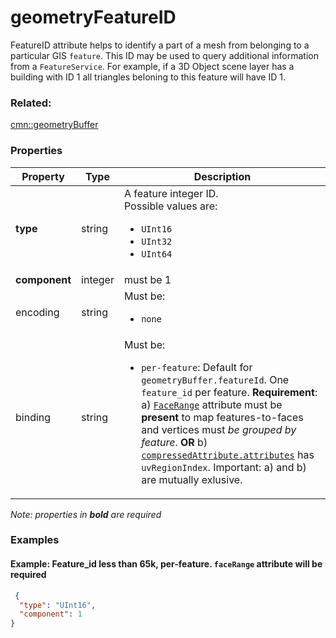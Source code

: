 # geometryFeatureID

FeatureID attribute helps to identify a part of a mesh from belonging to a particular GIS `feature`. This ID may be used to query additional information from a `FeatureService`. For example, if a 3D Object scene layer has a building with ID 1 all triangles beloning to this feature will have ID 1.

### Related:

[cmn::geometryBuffer](geometryBuffer.cmn.md)
### Properties

| Property | Type | Description |
| --- | --- | --- |
| **type** | string | A feature integer ID.<div>Possible values are:<ul><li>`UInt16`</li><li>`UInt32`</li><li>`UInt64`</li></ul></div> |
| **component** | integer | must be 1 |
| encoding | string | <div>Must be:<ul><li>`none`</li></ul></div> |
| binding | string | <div>Must be:<ul><li>`per-feature`: Default for `geometryBuffer.featureId`. One `feature_id` per feature. **Requirement**: a) [`FaceRange`](geometryFaceRange.cmn.md) attribute must be **present** to map features-to-faces and vertices must _be grouped by feature_. **OR** b) [`compressedAttribute.attributes`](compressedAttributes.cmn.md) has `uvRegionIndex`. Important: a) and b) are mutually exlusive.</li></ul></div> |

*Note: properties in **bold** are required*

### Examples 

#### Example: Feature_id less than 65k, per-feature. `faceRange` attribute will be required 

```json
 {
  "type": "UInt16",
  "component": 1
} 
```

